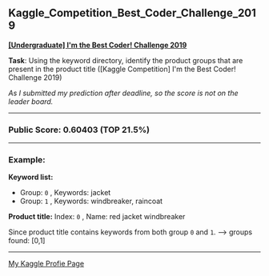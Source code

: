 ## Kaggle_Competition_Best_Coder_Challenge_2019

**[[Undergraduate] I'm the Best Coder! Challenge 2019](https://www.kaggle.com/c/undrg-rd1-listings/overview)**

**Task**: Using the keyword directory, identify the product groups that are present in the product title ([Kaggle Competition] I'm the Best Coder! Challenge 2019)

*As I submitted my prediction after deadline, so the score is not on the leader board.*

---

### Public Score: 0.60403 (TOP 21.5%)

---

### Example:

**Keyword list:**

- Group: `0` , Keywords: jacket
- Group: `1` , Keywords: windbreaker, raincoat

**Product title:**
Index: `0` , Name: red jacket windbreaker

Since product title contains keywords from both group `0` and `1`.
--> groups found: [0,1]

---

[My Kaggle Profie Page](https://www.kaggle.com/chuntinggt)
